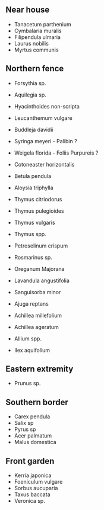 ## Near house

- Tanacetum parthenium
- Cymbalaria muralis
- Filipendula ulmaria
- Laurus nobilis
- Myrtus communis

## Northern fence

- Forsythia sp.
- Aquilegia sp.
- Hyacinthoides non-scripta
- Leucanthemum vulgare
- Buddleja davidii
- Syringa meyeri - Palibin ?
- Weigela florida - Foliis Purpureis ?
- Cotoneaster horizontalis

- Betula pendula

- Aloysia triphylla
- Thymus citriodorus
- Thymus pulegioides
- Thymus vulgaris
- Thymus spp.
- Petroselinum crispum
- Rosmarinus sp.
- Oreganum Majorana
- Lavandula angustifolia
- Sanguisorba minor
- Ajuga reptans
- Achillea millefolium
- Achillea ageratum

- Allium spp.
- Ilex aquifolium

## Eastern extremity

- Prunus sp.

## Southern border

- Carex pendula
- Salix sp
- Pyrus sp
- Acer palmatum
- Malus domestica


## Front garden

- Kerria japonica
- Foeniculum vulgare
- Sorbus aucuparia
- Taxus baccata
- Veronica sp.

